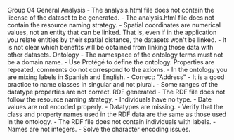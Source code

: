 Group 04
    General
    Analysis
        - The analysis.html file does not contain the license of the dataset to be generated.
        - The analysis.html file does not contain the resource naming strategy.
        - Spatial coordinates are numerical values, not an entity that can be linked. That is, even if in the application you relate entities by their spatial distance, the datasets won't be linked.
        - It is not clear which benefits will be obtained from linking those data with other datasets.
    Ontology
        - The namespace of the ontology terms must not be a domain name.
        - Use Protégé to define the ontology. Properties are repeated, comments do not correspond to the axioms.
        - In the ontology you are mixing labels in Spanish and English.
        - Correct: "Address"
        - It is a good practice to name classes in singular and not plural.
        - Some ranges of the datatype properties are not correct.
    RDF generated
        - The RDF file does not follow the resource naming strategy.
        - Individuals have no type.
        - Date values are not encoded properly.
        - Datatypes are missing.
        - Verify that the class and property names used in the RDF data are the same as those used in the ontology.
        - The RDF file does not contain individuals with labels.
        - Names are not integers.
        - Solve the character encoding issues.
